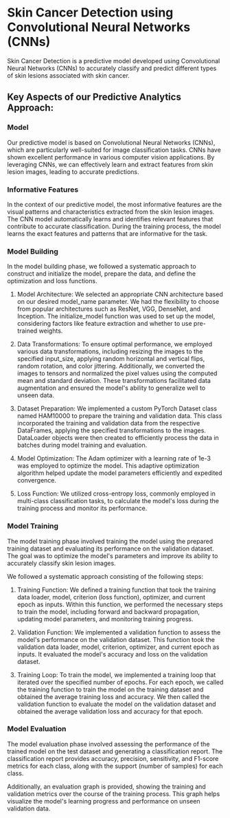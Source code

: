 # Skin Cancer Detection using Convolutional Neural Networks (CNNs)

Skin Cancer Detection is a predictive model developed using Convolutional Neural Networks (CNNs) to accurately classify and predict different types of skin lesions associated with skin cancer.

## Key Aspects of our Predictive Analytics Approach:

### Model

Our predictive model is based on Convolutional Neural Networks (CNNs), which are particularly well-suited for image classification tasks. CNNs have shown excellent performance in various computer vision applications. By leveraging CNNs, we can effectively learn and extract features from skin lesion images, leading to accurate predictions.

### Informative Features

In the context of our predictive model, the most informative features are the visual patterns and characteristics extracted from the skin lesion images. The CNN model automatically learns and identifies relevant features that contribute to accurate classification. During the training process, the model learns the exact features and patterns that are informative for the task.

### Model Building

In the model building phase, we followed a systematic approach to construct and initialize the model, prepare the data, and define the optimization and loss functions.

1. Model Architecture: We selected an appropriate CNN architecture based on our desired model_name parameter. We had the flexibility to choose from popular architectures such as ResNet, VGG, DenseNet, and Inception. The initialize_model function was used to set up the model, considering factors like feature extraction and whether to use pre-trained weights.

2. Data Transformations: To ensure optimal performance, we employed various data transformations, including resizing the images to the specified input_size, applying random horizontal and vertical flips, random rotation, and color jittering. Additionally, we converted the images to tensors and normalized the pixel values using the computed mean and standard deviation. These transformations facilitated data augmentation and ensured the model's ability to generalize well to unseen data.

3. Dataset Preparation: We implemented a custom PyTorch Dataset class named HAM10000 to prepare the training and validation data. This class incorporated the training and validation data from the respective DataFrames, applying the specified transformations to the images. DataLoader objects were then created to efficiently process the data in batches during model training and evaluation.

4. Model Optimization: The Adam optimizer with a learning rate of 1e-3 was employed to optimize the model. This adaptive optimization algorithm helped update the model parameters efficiently and expedited convergence.

5. Loss Function: We utilized cross-entropy loss, commonly employed in multi-class classification tasks, to calculate the model's loss during the training process and monitor its performance.

### Model Training

The model training phase involved training the model using the prepared training dataset and evaluating its performance on the validation dataset. The goal was to optimize the model's parameters and improve its ability to accurately classify skin lesion images.

We followed a systematic approach consisting of the following steps:

1. Training Function: We defined a training function that took the training data loader, model, criterion (loss function), optimizer, and current epoch as inputs. Within this function, we performed the necessary steps to train the model, including forward and backward propagation, updating model parameters, and monitoring training progress.

2. Validation Function: We implemented a validation function to assess the model's performance on the validation dataset. This function took the validation data loader, model, criterion, optimizer, and current epoch as inputs. It evaluated the model's accuracy and loss on the validation dataset.

3. Training Loop: To train the model, we implemented a training loop that iterated over the specified number of epochs. For each epoch, we called the training function to train the model on the training dataset and obtained the average training loss and accuracy. We then called the validation function to evaluate the model on the validation dataset and obtained the average validation loss and accuracy for that epoch.

### Model Evaluation

The model evaluation phase involved assessing the performance of the trained model on the test dataset and generating a classification report. The classification report provides accuracy, precision, sensitivity, and F1-score metrics for each class, along with the support (number of samples) for each class.

Additionally, an evaluation graph is provided, showing the training and validation metrics over the course of the training process. This graph helps visualize the model's learning progress and performance on unseen validation data.


